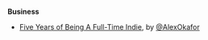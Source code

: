 **Business**

* [Five Years of Being A Full-Time Indie](http://www.paradeofrain.com/2015/08/06/five-years-of-being-a-full-time-indie/), by [@AlexOkafor](https://twitter.com/AlexOkafor)
